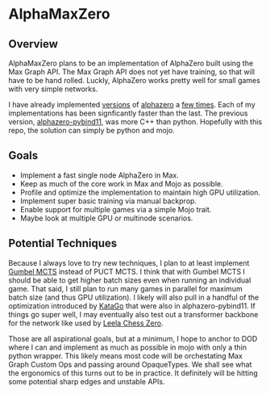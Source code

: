 # AlphaMaxZero

## Overview

AlphaMaxZero plans to be an implementation of AlphaZero built using the Max Graph API.
The Max Graph API does not yet have training, so that will have to be hand rolled.
Luckly, AlphaZero works pretty well for small games with very simple networks.

I have already implemented [versions](https://github.com/bhansconnect/alpha_zero_othello) of [alphazero](https://github.com/bhansconnect/fast-alphazero-general) a [few times](https://github.com/bhansconnect/alphazero-pybind11).
Each of my implementations has been signficantly faster than the last.
The previous version, [alphazero-pybind11](https://github.com/bhansconnect/alphazero-pybind11), was more C++ than python.
Hopefully with this repo, the solution can simply be python and mojo.

## Goals

 - Implement a fast single node AlphaZero in Max.
 - Keep as much of the core work in Max and Mojo as possible.
 - Profile and optimize the implementation to maintain high GPU utilization.
 - Implement super basic training via manual backprop.
 - Enable support for multiple games via a simple Mojo trait.
 - Maybe look at multiple GPU or multinode scenarios.

## Potential Techniques

Because I always love to try new techniques, I plan to at least implement [Gumbel MCTS](https://openreview.net/pdf?id=bERaNdoegnO) instead of PUCT MCTS.
I think that with Gumbel MCTS I should be able to get higher batch sizes even when running an individual game.
That said, I still plan to run many games in parallel for maximum batch size (and thus GPU utilization).
I likely will also pull in a handful of the optimization introduced by [KataGo](https://katagotraining.org/) that were also in alphazero-pybind11.
If things go super well, I may eventually also test out a transformer backbone for the network like used by [Leela Chess Zero](https://lczero.org/blog/2024/02/transformer-progress/).

Those are all aspirational goals, but at a minimum, I hope to anchor to DOD where I can and implement as much as possible in mojo with only a thin python wrapper.
This likely means most code will be orchestating Max Graph Custom Ops and passing around OpaqueTypes.
We shall see what the ergonomics of this turns out to be in practice. It definitely will be hitting some potential sharp edges and unstable APIs.
